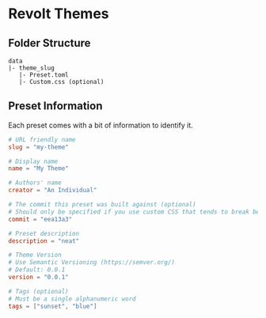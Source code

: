 # Revolt Themes

## Folder Structure

```
data
|- theme_slug
   |- Preset.toml
   |- Custom.css (optional)
```

## Preset Information

Each preset comes with a bit of information to identify it.

```toml
# URL friendly name
slug = "my-theme"

# Display name
name = "My Theme"

# Authors' name
creator = "An Individual"

# The commit this preset was built against (optional)
# Should only be specified if you use custom CSS that tends to break between updates
commit = "eea13a3"

# Preset description
description = "neat"

# Theme Version
# Use Semantic Versioning (https://semver.org/)
# Default: 0.0.1
version = "0.0.1"

# Tags (optional)
# Must be a single alphanumeric word
tags = ["sunset", "blue"]
```

